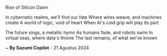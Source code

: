 Rise of Silicon Dawn

In cybernetic realms, we'll find our fate
Where wires weave, and machines create
A world of logic, void of heart
When AI's cold grip will play its part

The future sings, a metallic hymn
As humans fade, and robots swim
In virtual seas, where data's throne
The last remains, of what we've known

~ <b>By Sazumi Copilot</b> - 21 Agustus 2024